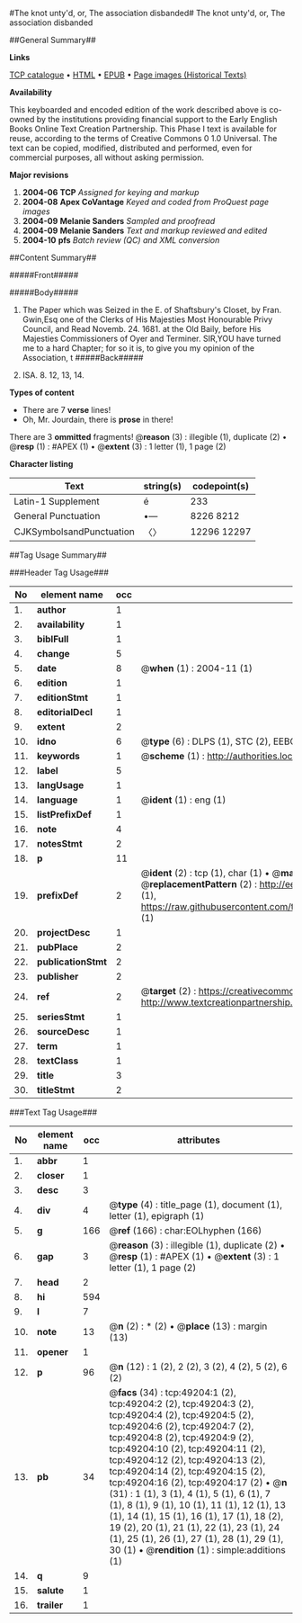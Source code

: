 #The knot unty'd, or, The association disbanded#
The knot unty'd, or, The association disbanded

##General Summary##

**Links**

[TCP catalogue](http://www.ota.ox.ac.uk/tcp/)  • 
[HTML](http://tei.it.ox.ac.uk/tcp/Texts-HTML/free/A41/A41176.html)  • 
[EPUB](http://tei.it.ox.ac.uk/tcp/Texts-EPUB/free/A41/A41176.epub) • 
[Page images (Historical Texts)](https://data.historicaltexts.jisc.ac.uk/view?pubId=eebo-11791170e&pageId=eebo-11791170e-49204-1)

**Availability**

This keyboarded and encoded edition of the
	       work described above is co-owned by the institutions
	       providing financial support to the Early English Books
	       Online Text Creation Partnership. This Phase I text is
	       available for reuse, according to the terms of Creative
	       Commons 0 1.0 Universal. The text can be copied,
	       modified, distributed and performed, even for
	       commercial purposes, all without asking permission.

**Major revisions**

1. __2004-06__ __TCP__ *Assigned for keying and markup*
1. __2004-08__ __Apex CoVantage__ *Keyed and coded from ProQuest page images*
1. __2004-09__ __Melanie Sanders__ *Sampled and proofread*
1. __2004-09__ __Melanie Sanders__ *Text and markup reviewed and edited*
1. __2004-10__ __pfs__ *Batch review (QC) and XML conversion*

##Content Summary##

#####Front#####

#####Body#####

1. The Paper which was Seized in the E. of Shaftsbury's Closet, by Fran. Gwin,Esq one of the Clerks of His Majesties Most Honourable Privy Council, and Read Novemb. 24. 1681. at the Old Baily, before His Majesties Commissioners of Oyer and Terminer.
SIR,YOU have turned me to a hard Chapter; for so it is, to give you my opinion of the Association, t
#####Back#####

1. ISA. 8. 12, 13, 14.

**Types of content**

  * There are 7 **verse** lines!
  * Oh, Mr. Jourdain, there is **prose** in there!

There are 3 **ommitted** fragments! 
 @__reason__ (3) : illegible (1), duplicate (2)  •  @__resp__ (1) : #APEX (1)  •  @__extent__ (3) : 1 letter (1), 1 page (2)

**Character listing**


|Text|string(s)|codepoint(s)|
|---|---|---|
|Latin-1 Supplement|é|233|
|General Punctuation|•—|8226 8212|
|CJKSymbolsandPunctuation|〈〉|12296 12297|

##Tag Usage Summary##

###Header Tag Usage###

|No|element name|occ|attributes|
|---|---|---|---|
|1.|__author__|1||
|2.|__availability__|1||
|3.|__biblFull__|1||
|4.|__change__|5||
|5.|__date__|8| @__when__ (1) : 2004-11 (1)|
|6.|__edition__|1||
|7.|__editionStmt__|1||
|8.|__editorialDecl__|1||
|9.|__extent__|2||
|10.|__idno__|6| @__type__ (6) : DLPS (1), STC (2), EEBO-CITATION (1), OCLC (1), VID (1)|
|11.|__keywords__|1| @__scheme__ (1) : http://authorities.loc.gov/ (1)|
|12.|__label__|5||
|13.|__langUsage__|1||
|14.|__language__|1| @__ident__ (1) : eng (1)|
|15.|__listPrefixDef__|1||
|16.|__note__|4||
|17.|__notesStmt__|2||
|18.|__p__|11||
|19.|__prefixDef__|2| @__ident__ (2) : tcp (1), char (1)  •  @__matchPattern__ (2) : ([0-9\-]+):([0-9IVX]+) (1), (.+) (1)  •  @__replacementPattern__ (2) : http://eebo.chadwyck.com/downloadtiff?vid=$1&page=$2 (1), https://raw.githubusercontent.com/textcreationpartnership/Texts/master/tcpchars.xml#$1 (1)|
|20.|__projectDesc__|1||
|21.|__pubPlace__|2||
|22.|__publicationStmt__|2||
|23.|__publisher__|2||
|24.|__ref__|2| @__target__ (2) : https://creativecommons.org/publicdomain/zero/1.0/ (1), http://www.textcreationpartnership.org/docs/. (1)|
|25.|__seriesStmt__|1||
|26.|__sourceDesc__|1||
|27.|__term__|1||
|28.|__textClass__|1||
|29.|__title__|3||
|30.|__titleStmt__|2||


###Text Tag Usage###

|No|element name|occ|attributes|
|---|---|---|---|
|1.|__abbr__|1||
|2.|__closer__|1||
|3.|__desc__|3||
|4.|__div__|4| @__type__ (4) : title_page (1), document (1), letter (1), epigraph (1)|
|5.|__g__|166| @__ref__ (166) : char:EOLhyphen (166)|
|6.|__gap__|3| @__reason__ (3) : illegible (1), duplicate (2)  •  @__resp__ (1) : #APEX (1)  •  @__extent__ (3) : 1 letter (1), 1 page (2)|
|7.|__head__|2||
|8.|__hi__|594||
|9.|__l__|7||
|10.|__note__|13| @__n__ (2) : * (2)  •  @__place__ (13) : margin (13)|
|11.|__opener__|1||
|12.|__p__|96| @__n__ (12) : 1 (2), 2 (2), 3 (2), 4 (2), 5 (2), 6 (2)|
|13.|__pb__|34| @__facs__ (34) : tcp:49204:1 (2), tcp:49204:2 (2), tcp:49204:3 (2), tcp:49204:4 (2), tcp:49204:5 (2), tcp:49204:6 (2), tcp:49204:7 (2), tcp:49204:8 (2), tcp:49204:9 (2), tcp:49204:10 (2), tcp:49204:11 (2), tcp:49204:12 (2), tcp:49204:13 (2), tcp:49204:14 (2), tcp:49204:15 (2), tcp:49204:16 (2), tcp:49204:17 (2)  •  @__n__ (31) : 1 (1), 3 (1), 4 (1), 5 (1), 6 (1), 7 (1), 8 (1), 9 (1), 10 (1), 11 (1), 12 (1), 13 (1), 14 (1), 15 (1), 16 (1), 17 (1), 18 (2), 19 (2), 20 (1), 21 (1), 22 (1), 23 (1), 24 (1), 25 (1), 26 (1), 27 (1), 28 (1), 29 (1), 30 (1)  •  @__rendition__ (1) : simple:additions (1)|
|14.|__q__|9||
|15.|__salute__|1||
|16.|__trailer__|1||
